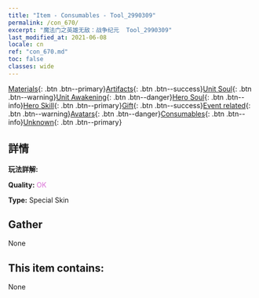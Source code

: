 ```yaml
---
title: "Item - Consumables - Tool_2990309"
permalink: /con_670/
excerpt: "魔法门之英雄无敌：战争纪元  Tool_2990309"
last_modified_at: 2021-06-08
locale: cn
ref: "con_670.md"
toc: false
classes: wide
---
```

 [Materials](/ItemsCN/){: .btn .btn--primary}[Artifacts](/ItemsCN/Artifacts/){: .btn .btn--success}[Unit Soul](/ItemsCN/UnitSoul/){: .btn .btn--warning}[Unit Awakening](/ItemsCN/UnitAwakening/){: .btn .btn--danger}[Hero Soul](/ItemsCN/HeroSoul/){: .btn .btn--info}[Hero Skill](/ItemsCN/HeroSkill/){: .btn .btn--primary}[Gift](/ItemsCN/Gift/){: .btn .btn--success}[Event related](/ItemsCN/Events/){: .btn .btn--warning}[Avatars](/ItemsCN/Avatars/){: .btn .btn--danger}[Consumables](/ItemsCN/Consumables/){: .btn .btn--info}[Unknown](/ItemsCN/Unknown/){: .btn .btn--primary}

## 詳情
 **玩法詳解:** 

 **Quality:** <span style="color: #DA70D6">OK</span>

 **Type:** Special Skin

## Gather

  None

## This item contains:

  None

